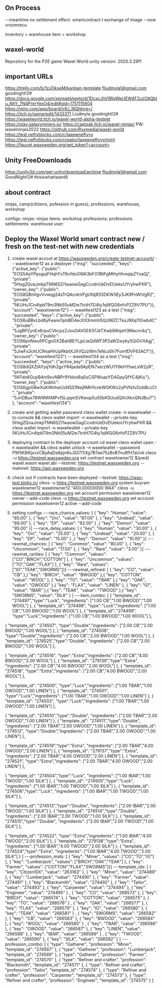 ## On Process
--meantime
no settlement effect: smartcontract-l
exchange of image
--now
vroomrecu


inventory = warehouse
item = workshop

## waxel-world
Repository for the P2E game Waxel World
unity version: 2020.3.29f1
## important URLs
https://trello.com/b/1zJOkxeM/kanban-template
fliudmyla1@gmail.com
goodnight!2#
https://docs.google.com/spreadsheets/d/1DcxcJhV9RqWeUEW4F2uzOAQblu_NhY_7N4PrerYexO4/edit#gid=1751115604
https://miro.com/app/board/o9J_l8Qhkng=/
https://itch.io/game/edit/1433371
Liudmyla
goodnight!2#
https://waxelworld.itch.io/waxel-world-alpha-testnet
https://play.galaxyminers.io/
https://captxak.itch.io/waxel-ninjas/
PW: waxelninjas2022
https://github.com/Ryxmedia/waxel-world
https://test.neftyblocks.com/c/laxewneftyyy
https://test.neftyblocks.com/creator/laxewneftyyy/mint
https://faucet.waxsweden.org/get_token?<account>
## Unity FreeDownloads
https://unity3d.com/get-unity/download/archive
fliudmyla1@gmail.com
GoodNight!2#
thisiswhatiwant8
## about contract
ninjas, camp(citizens, pofession in guess), professions, warehouse, workshop 

configs:
ninjas: ninjas
items: workshop
professions: professions
settlements: warehouse
user:




## Deploy the Waxel World smart contract new / fresh on the test-net with new credentials
1. create waxel accout at https://waxsweden.org/create-testnet-account/
	-- waxelowner12 as a deployer
	{"msg": "succeeded", "keys": {"active_key": {"public": "EOS54qYPpsgojFHqhYxT6vfdoGWA3bFG1BtPgMHyhfnnqipZYxaQj", "private": "5HxgZQvaJmkpTNN6SZi1waowGagCcvdnUeDvEfJekoUYryhwFKR"}, "owner_key": {"public": "EOS8QBnVgvVvwqg24sTrQAcnkVFgUfdj8S5DKW3Ey3JK9FnWiVgR2", "private": "5KUHu1Cn4tpbT9m3Nb55uM2w7tctH7G4ty1qWQG6nfvPZZ8V7PU"}}, "account": "waxelowner12"}
	-- waxeltest123 as a test
	{"msg": "succeeded", "keys": {"active_key": {"public": "EOS6uBBvLbd6yFeare7qmBD4ecXXXmmh5Qz96ZCTksJ9Xq11Gwb4C", "private": "5JgBPZynEx6rpuCVkcpzZJouGAVGE637JkTXwb8iKqsH3Macm4q"}, "owner_key": {"public": "EOS6pnNwufiPCgnGX2BahBEYLjpLteQdWF3P2aWZwyby5QiGVXAgj", "private": "5JiwFs3chUCRnaHhUpRkbtXJXVQJzWm7eNca5h7FomfDVF63ACf"}}, "account": "waxeltest123"}
	-- waxeltest134 as a test
	{"msg": "succeeded", "keys": {"active_key": {"public": "EOS8dQXZtAYyqYdh2gxYR4jada9ApEfk7xerzWU1Y6kHYhwLxW2yR", "private": "5KFdo6GcpB4m9xvNBPr9Ykkoi6qSsCSPWuacYD4QayQfYC4jKiu"}, "owner_key": {"public": "EOS6gpGBwXoKWnhwUsNSS1NejRMH1cnkWGKWx2yPVfa1vDzbBccCt", "private": "5JnDBux78W9MXMPvfSLqqmSVKwop5u55bKSUudQXnXknQNJBui7"}}, "account": "waxeltest134"}
2. create and getting wallet password
cleos wallet create -n waxelwallet --to-console &&
cleos wallet import -n waxelwallet --private-key 5HxgZQvaJmkpTNN6SZi1waowGagCcvdnUeDvEfJekoUYryhwFKR &&
cleos wallet import -n waxelwallet --private-key 5KUHu1Cn4tpbT9m3Nb55uM2w7tctH7G4ty1qWQG6nfvPZZ8V7PU
3. deploying contract to the deployer account
cd waxel
cleos wallet open -n waxelwallet &&
cleos wallet unlock -n waxelwallet --password PW5K8iKjxvzCByAqDa6pjn6sJSGT5Xg7B7ae75z8vB7nu8fH7aUvk
cleos -u https://testnet.waxsweden.org set contract waxelowner12 $(pwd) waxel.wasm waxel.abi
--testnet: https://testnet.waxsweden.org
--mainnet: https://api.waxsweden.org
4. check out if contracts have been deployed
--testnet: https://wax-test.bloks.io/
cleos -u https://testnet.waxsweden.org system buyram waxelowner12 waxelowner12 "400.00000000 WAX"
cleos -u https://testnet.waxsweden.org set account permission waxelowner12 owner --add-code
cleos -u https://testnet.waxsweden.org set account permission waxelowner12 active --add-code

5. setting configs
---race_chance_values:
[ { "key": "Human", "value": "85.00" }, { "key": "Orc", "value": "87.00" }, { "key": "Undead", "value": "89.00" }, { "key": "Elf", "value": "92.00" } ,{ "key": "Demon", "value": "95.00" }]
---race_delay_values:
[ { "key": "Human", "value": "30.00" }, { "key": "Orc", "value": "25.00" }, { "key": "Undead", "value": "20.00" }, { "key": "Elf", "value": "15.00" } ,{ "key": "Demon", "value": "10.00" }]
---rawmat_chances:
[ { "key": "Common", "value": "80.00" }, { "key": "Uncommon", "value": "17.00" }, { "key": "Rare", "value": "3.00" }]
---rawmat_rarities:
[ { "key": "Common", "values": ["CO","BIRCH","COTTON"] },
 { "key": "Uncommon", "values": ["TO","OAK","FLAX"] }, 
 { "key": "Rare", "values": ["IO","TEAK","SWORMS"]}]
---rawmat_refined:
[ { "key": "CO", "value": "CB" },{ "key": "BIRCH", "value": "BWOOD" },{ "key": "COTTON", "value": "WOOL" },
{ "key": "TO", "value": "TBAR" },{ "key": "OAK", "value": "OWOOD" },{ "key": "FLAX", "value": "LINEN" },
{ "key": "IO", "value": "IBAR" },{ "key": "TEAK", "value": "TWOOD" },{ "key": "SWORMS", "value": "SILK" } ]
---item_combo:
[ { "template_id": "274497","type":"Luck", "ingredients": ["1.00 CB","1.00 BWOOD","1.00 WOOL"] }, 
 { "template_id": "274498", "type":"Luck","ingredients": ["1.00 CB","1.00 BWOOD","1.00 WOOL"] }, 
 { "template_id": "274499", "type":"Luck","ingredients": ["1.00 CB","1.00 BWOOD","1.00 WOOL"] }, 

 { "template_id": "274507", "type":"Double","ingredients": ["2.00 CB","2.00 BWOOD","1.00 WOOL"] }, 
 { "template_id": "274508", "type":"Double","ingredients": ["2.00 CB","2.00 BWOOD","1.00 WOOL"] }, 
 { "template_id": "274525","type":"Double", "ingredients": ["2.00 CB","2.00 BWOOD","1.00 WOOL"] }, 

 { "template_id": "274516", "type":"Extra","ingredients": ["2.00 CB","4.00 BWOOD","2.00 WOOL"] }, 
 { "template_id": "279139","type":"Extra", "ingredients": ["2.00 CB","4.00 BWOOD","2.00 WOOL"] }, 
 { "template_id": "274518", "type":"Extra","ingredients": ["2.00 CB","4.00 BWOOD","2.00 WOOL"] }, 

 { "template_id": "274500", "type":"Luck","ingredients": ["1.00 TBAR","1.00 OWOOD","1.00 LINEN"] },
 { "template_id": "274501", "type":"Luck","ingredients": ["1.00 TBAR","1.00 OWOOD","1.00 LINEN"] }, 
 { "template_id": "274503", "type":"Luck","ingredients": ["1.00 TBAR","1.00 OWOOD","1.00 LINEN"] }, 

 { "template_id": "274510","type":"Double", "ingredients": ["2.00 TBAR","2.00 OWOOD","1.00 LINEN"] },
 { "template_id": "274511","type":"Double", "ingredients": ["2.00 TBAR","2.00 OWOOD","1.00 LINEN"] },
 { "template_id": "274512", "type":"Double","ingredients": ["2.00 TBAR","2.00 OWOOD","1.00 LINEN"] },
 
{ "template_id": "274519","type":"Extra", "ingredients": ["2.00 TBAR","4.00 OWOOD","2.00 LINEN"] },
 { "template_id": "279137","type":"Extra", "ingredients": ["2.00 TBAR","4.00 OWOOD","2.00 LINEN"] },
 { "template_id": "274521", "type":"Extra","ingredients": ["2.00 TBAR","4.00 OWOOD","2.00 LINEN"] },

 { "template_id": "274504","type":"Luck", "ingredients": ["1.00 IBAR","1.00 TWOOD","1.00 SILK"] },
 { "template_id": "274505","type":"Luck", "ingredients": ["1.00 IBAR","1.00 TWOOD","1.00 SILK"] },
 { "template_id": "274506","type":"Luck", "ingredients": ["1.00 IBAR","1.00 TWOOD","1.00 SILK"] },

 { "template_id": "274513","type":"Double", "ingredients": ["2.00 IBAR","2.00 TWOOD","1.00 SILK"] },
 { "template_id": "274514","type":"Double", "ingredients": ["2.00 IBAR","2.00 TWOOD","1.00 SILK"] },
 { "template_id": "274515","type":"Double", "ingredients": ["2.00 IBAR","2.00 TWOOD","1.00 SILK"] },

 { "template_id": "274522", "type":"Extra","ingredients": ["1.00 IBAR","4.00 TWOOD","2.00 SILK"] },
 { "template_id": "279138","type":"Extra", "ingredients": ["1.00 IBAR","4.00 TWOOD","2.00 SILK"] },
 { "template_id": "274524","type":"Extra", "ingredients": ["1.00 IBAR","4.00 TWOOD","2.00 SILK"] }
]
---profession_mats:
[ { "key": "Miner", "values": ["CO","TO","IO"] },
 { "key": "Lumberjack", "values": ["BIRCH","OAK","TEAK"] }, 
 { "key": "Farmer", "values": ["COTTON","FLAX","SWORMS"]}]
---template_ids:
[ { "key": "Citizen10X", "value": "263183" }, { "key": "Miner", "value": "274489" }, { "key": "Lumberjack", "value": "274490" }, 
  { "key": "Farmer", "value": "274491" }, { "key": "Blacksmith", "value": "274492" }, { "key": "Tailor", "value": "274493" }, 
  { "key": "Carpenter", "value": "274494" }, { "key": "Engineer", "value": "274495" }
  , { "key": "CO", "value": "266573" }, { "key": "BIRCH", "value": "266574" }, { "key": "COTTON", "value": "266575" }, { "key": "TO", "value": "266576" }
  , { "key": "OAK", "value": "266577" }, { "key": "FLAX", "value": "266579" }, { "key": "IO", "value": "266580" }, { "key": "TEAK", "value": "266581" }
  , { "key": "SWORMS", "value": "266582" }, { "key": "CB", "value": "266583" }, { "key": "BWOOD", "value": "266584" }, { "key": "WOOL", "value": "266585" }
  , { "key": "TBAR", "value": "266586" }, { "key": "OWOOD", "value": "266587" }, { "key": "LINEN", "value": "266588" }, { "key": "IBAR", "value": "266589" }
  , { "key": "TWOOD", "value": "266590" }, { "key": "SILK", "value": "266592" }
]
---profession_combo:
[ { "type": "Gatherer", "profession": "Miner", "template_id": "274567" }, { "type": "Gatherer", "profession": "Lumberjack", "template_id": "274569" }, { "type": "Gatherer", "profession": "Farmer", "template_id": "274570" }, { "type": "Refiner and crafter", "profession": "Blacksmith", "template_id": "274571" }, { "type": "Refiner and crafter", "profession": "Tailor", "template_id": "274574" }, { "type": "Refiner and crafter", "profession": "Carpenter", "template_id": "274573" }, { "type": "Refiner and crafter", "profession": "Engineer", "template_id": "274575" } ] 



